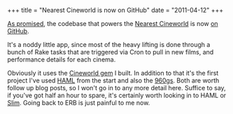 +++
title = "Nearest Cineworld is now on GitHub"
date = "2011-04-12"
+++

[As promised](/posts/project-nearest-cineworld), the codebase that powers the [Nearest Cineworld](http://nearest-cineworld.co.uk) is now [on GitHub](https://github.com/damian/nearest-cineworld).

It's a noddy little app, since most of the heavy lifting is done through a bunch of Rake tasks that are triggered via Cron to pull in new films, and performance details for each cinema.

Obviously it uses the [Cineworld gem](/posts/ruby-gem-cineworld) I built. In addition to that it's the first project I've used [HAML](http://haml-lang.com/) from the start and also the [960gs](http://960.gs/). Both are worth follow up blog posts, so I won't go in to any more detail here. Suffice to say, if you've got half an hour to spare, it's certainly worth looking in to HAML or [Slim](https://github.com/stonean/slim). Going back to ERB is just painful to me now.
